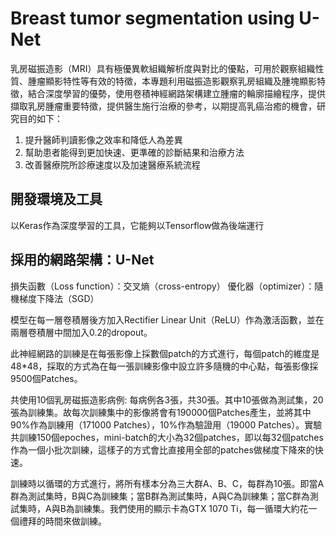 # Breast tumor segmentation using U-Net
乳房磁振造影（MRI）具有極優異軟組織解析度與對比的優點，可用於觀察組織性質、腫瘤顯影特性等有效的特徵，本專題利用磁振造影觀察乳房組織及腫塊顯影特徵，結合深度學習的優勢，使用卷積神經網路架構建立腫瘤的輪廓描繪程序，提供擷取乳房腫瘤重要特徵，提供醫生施行治療的參考，以期提高乳癌治癒的機會，研究目的如下：

1.	提升醫師判讀影像之效率和降低人為差異
2.	幫助患者能得到更加快速、更準確的診斷結果和治療方法
3.	改善醫療院所診療速度以及加速醫療系統流程

## 開發環境及工具
以Keras作為深度學習的工具，它能夠以Tensorflow做為後端運行

## 採用的網路架構：U-Net
損失函數（Loss function）：交叉熵（cross-entropy）
優化器（optimizer）：隨機梯度下降法（SGD）

模型在每一層卷積層後方加入Rectifier Linear Unit（ReLU）作為激活函數，並在兩層卷積層中間加入0.2的dropout。

此神經網路的訓練是在每張影像上採數個patch的方式進行，每個patch的維度是48*48，採取的方式為在每一張訓練影像中設立許多隨機的中心點，每張影像採9500個Patches。

共使用10個乳房磁振造影病例: 每病例各3張，共30張。其中10張做為測試集，20張為訓練集。故每次訓練集中的影像將會有190000個Patches產生，並將其中90%作為訓練用（171000 Patches），10%作為驗證用（19000 Patches）。實驗共訓練150個epoches，mini-batch的大小為32個patches，即以每32個patches作為一個小批次訓練，這樣子的方式會比直接用全部的patches做梯度下降來的快速。

訓練時以循環的方式進行，將所有樣本分為三大群A、B、C，每群為10張。即當A群為測試集時，B與C為訓練集；當B群為測試集時，A與C為訓練集；當C群為測試集時，A與B為訓練集。我們使用的顯示卡為GTX 1070 Ti，每一循環大約花一個禮拜的時間來做訓練。
